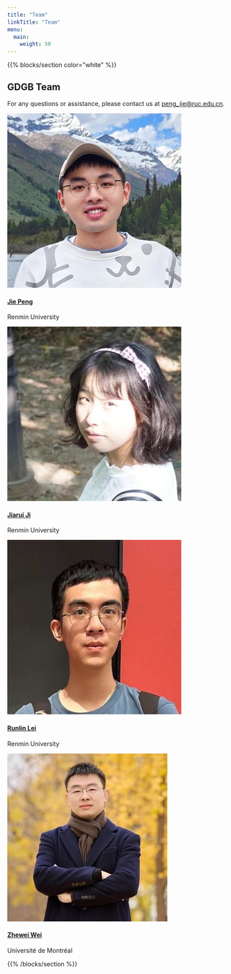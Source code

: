 ```yaml
---
title: "Team"
linkTitle: "Team"
menu:
  main:
    weight: 50
---
```


{{% blocks/section color="white" %}}

<div class="team-section">
  <h2 class="section-title text-center">GDGB Team</h2>
  <p class="text-center mb-4">For any questions or assistance, please contact us at <a href="mailto:peng_jie@ruc.edu.cn">peng_jie@ruc.edu.cn</a>.</p>
  <div class="team-container">
    <div class="row row-cols-1 row-cols-md-2 row-cols-lg-4 g-4 team-row">
      <div class="col">
        <div class="card h-100 border-0">
          <img src="/images/team/pengjie.jpg" class="card-img-top rounded" alt="Jie Peng">
          <div class="card-body px-0">
            <h4 class="card-title mb-1"><a href="https://lucas-pj.github.io/" class="text-primary">Jie Peng</a></h4>
            <p class="card-text">Renmin University</p>
          </div>
        </div>
      </div>
      <div class="col">
        <div class="card h-100 border-0">
          <img src="/images/team/jiarui.jpg" class="card-img-top rounded" alt="Jiarui Ji">
          <div class="card-body px-0">
            <h4 class="card-title mb-1"><a href="https://weizhewei.com/people/" class="text-primary">Jiarui Ji</a></h4>
            <p class="card-text">Renmin University</p>
          </div>
        </div>
      </div>
      <div class="col">
        <div class="card h-100 border-0">
          <img src="/images/team/runlin.jpg" class="card-img-top rounded" alt="Runlin Lei">
          <div class="card-body px-0">
            <h4 class="card-title mb-1"><a href="https://leirunlin.github.io/" class="text-primary">Runlin Lei</a></h4>
            <p class="card-text">Renmin University</p>
          </div>
        </div>
      </div>
      <div class="col">
        <div class="card h-100 border-0">
          <img src="/images/team/weizhewei.jpg" class="card-img-top rounded" alt="Zhewei Wei">
          <div class="card-body px-0">
            <h4 class="card-title mb-1"><a href="https://weizhewei.com" class="text-primary">Zhewei Wei</a></h4>
            <p class="card-text">Université de Montréal</p>
          </div>
        </div>
      </div>
    </div>

  </div>
</div>

{{% /blocks/section %}} 